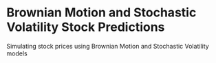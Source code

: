 # Brownian Motion and Stochastic Volatility Stock Predictions

Simulating stock prices using Brownian Motion and Stochastic Volatility models
